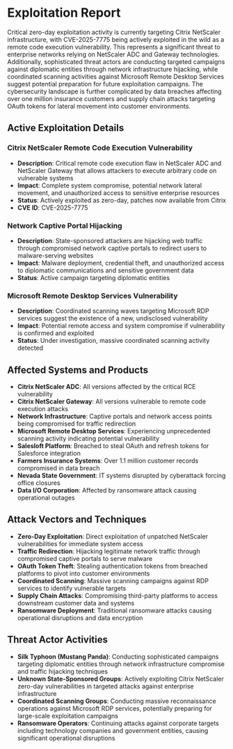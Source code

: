 # Exploitation Report

Critical zero-day exploitation activity is currently targeting Citrix NetScaler infrastructure, with CVE-2025-7775 being actively exploited in the wild as a remote code execution vulnerability. This represents a significant threat to enterprise networks relying on NetScaler ADC and Gateway technologies. Additionally, sophisticated threat actors are conducting targeted campaigns against diplomatic entities through network infrastructure hijacking, while coordinated scanning activities against Microsoft Remote Desktop Services suggest potential preparation for future exploitation campaigns. The cybersecurity landscape is further complicated by data breaches affecting over one million insurance customers and supply chain attacks targeting OAuth tokens for lateral movement into customer environments.

## Active Exploitation Details

### Citrix NetScaler Remote Code Execution Vulnerability
- **Description**: Critical remote code execution flaw in NetScaler ADC and NetScaler Gateway that allows attackers to execute arbitrary code on vulnerable systems
- **Impact**: Complete system compromise, potential network lateral movement, and unauthorized access to sensitive enterprise resources
- **Status**: Actively exploited as zero-day, patches now available from Citrix
- **CVE ID**: CVE-2025-7775

### Network Captive Portal Hijacking
- **Description**: State-sponsored attackers are hijacking web traffic through compromised network captive portals to redirect users to malware-serving websites
- **Impact**: Malware deployment, credential theft, and unauthorized access to diplomatic communications and sensitive government data
- **Status**: Active campaign targeting diplomatic entities

### Microsoft Remote Desktop Services Vulnerability
- **Description**: Coordinated scanning waves targeting Microsoft RDP services suggest the existence of a new, undisclosed vulnerability
- **Impact**: Potential remote access and system compromise if vulnerability is confirmed and exploited
- **Status**: Under investigation, massive coordinated scanning activity detected

## Affected Systems and Products

- **Citrix NetScaler ADC**: All versions affected by the critical RCE vulnerability
- **Citrix NetScaler Gateway**: All versions vulnerable to remote code execution attacks
- **Network Infrastructure**: Captive portals and network access points being compromised for traffic redirection
- **Microsoft Remote Desktop Services**: Experiencing unprecedented scanning activity indicating potential vulnerability
- **Salesloft Platform**: Breached to steal OAuth and refresh tokens for Salesforce integration
- **Farmers Insurance Systems**: Over 1.1 million customer records compromised in data breach
- **Nevada State Government**: IT systems disrupted by cyberattack forcing office closures
- **Data I/O Corporation**: Affected by ransomware attack causing operational outages

## Attack Vectors and Techniques

- **Zero-Day Exploitation**: Direct exploitation of unpatched NetScaler vulnerabilities for immediate system access
- **Traffic Redirection**: Hijacking legitimate network traffic through compromised captive portals to serve malware
- **OAuth Token Theft**: Stealing authentication tokens from breached platforms to pivot into customer environments
- **Coordinated Scanning**: Massive scanning campaigns against RDP services to identify vulnerable targets
- **Supply Chain Attacks**: Compromising third-party platforms to access downstream customer data and systems
- **Ransomware Deployment**: Traditional ransomware attacks causing operational disruptions and data encryption

## Threat Actor Activities

- **Silk Typhoon (Mustang Panda)**: Conducting sophisticated campaigns targeting diplomatic entities through network infrastructure compromise and traffic hijacking techniques
- **Unknown State-Sponsored Groups**: Actively exploiting Citrix NetScaler zero-day vulnerabilities in targeted attacks against enterprise infrastructure
- **Coordinated Scanning Groups**: Conducting massive reconnaissance operations against Microsoft RDP services, potentially preparing for large-scale exploitation campaigns
- **Ransomware Operators**: Continuing attacks against corporate targets including technology companies and government entities, causing significant operational disruptions